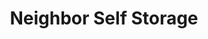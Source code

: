 ---
title: "Neighbor Self Storage"
url: /addison/neighbor-self-storage-vitruvian-way/
shop: storage rental
---